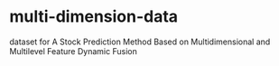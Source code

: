 # multi-dimension-data
dataset for A Stock Prediction Method Based on Multidimensional and Multilevel Feature Dynamic Fusion
